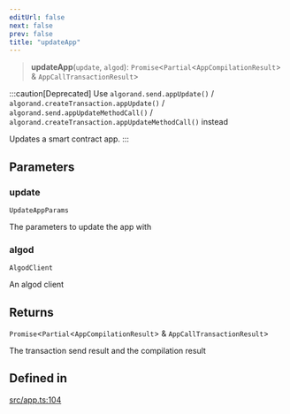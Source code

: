 ```yaml
---
editUrl: false
next: false
prev: false
title: "updateApp"
---
```


> **updateApp**(`update`, `algod`): `Promise`\<`Partial`\<`AppCompilationResult`\> & `AppCallTransactionResult`\>

:::caution[Deprecated]
Use `algorand.send.appUpdate()` / `algorand.createTransaction.appUpdate()` / `algorand.send.appUpdateMethodCall()`
/ `algorand.createTransaction.appUpdateMethodCall()` instead

Updates a smart contract app.
:::

## Parameters

### update

`UpdateAppParams`

The parameters to update the app with

### algod

`AlgodClient`

An algod client

## Returns

`Promise`\<`Partial`\<`AppCompilationResult`\> & `AppCallTransactionResult`\>

The transaction send result and the compilation result

## Defined in

[src/app.ts:104](https://github.com/algorandfoundation/algokit-utils-ts/blob/e57e96ab17213653e656688e8d7251c0107554cf/src/app.ts#L104)
